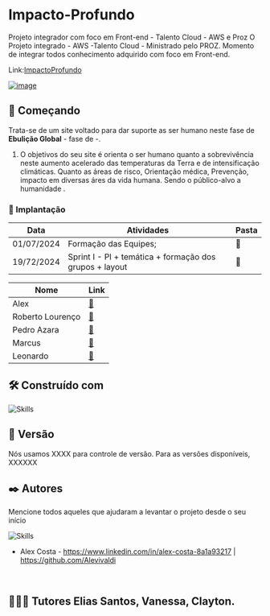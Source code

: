 

# Impacto-Profundo

Projeto integrador com foco em Front-end - Talento Cloud - AWS e Proz 
O Projeto integrado - AWS -Talento Cloud - Ministrado pelo PROZ. Momento de integrar todos conhecimento adquirido com foco em Front-end.

Link:[ImpactoProfundo](https://brittoruth.github.io/Impacto-Profundo/)

[![image](https://github.com/brittoruth/Impacto-Profundo/blob/main/assets/image/apresentacaojs/todosite.gif)](https://brittoruth.github.io/Impacto-Profundo/)


## 🚀 Começando

Trata-se de um site voltado para dar suporte as ser humano neste fase de **Ebulição Global** - fase de -.

1.  O objetivos do seu site é orienta o ser humano quanto a sobrevivência neste aumento acelerado das temperaturas da Terra e de intensificação climáticas. 
Quanto as áreas de risco, Orientação médica, Prevenção, impacto em diversas áres da vida humana. Sendo o público-alvo a humanidade .



### 🔧 Implantação


| Data         | Atividades                                                | Pasta |
|--------------|-----------------------------------------------------------|-------|
| 01/07/2024   | Formação das Equipes;                                     | 📁   |
| 19/72/2024   | Sprint I - PI + temática + formação dos grupos + layout   | 📁   |

| Nome       | Link                                              |
|------------|----------------------------------------------------|
| Alex       | [📁](https://github.com/...)        |
| Roberto Lourenço       | [📁](https://github.com/...)        |
| Pedro Azara      | [📁](https://github.com/...)        |
| Marcus | [📁](https://github.com/...)        |
| Leonardo      | [📁](https://github.com/...)        |





## 🛠️ Construído com

![Skills](https://skillicons.dev/icons?i=vscode,figma,html,css,js)

## 📌 Versão

Nós usamos XXXX para controle de versão. Para as versões disponíveis, XXXXXX

## ✒️ Autores

Mencione todos aqueles que ajudaram a levantar o projeto desde o seu início

![Skills](https://skillicons.dev/icons?i=linkedin,github)

- Alex Costa -  https://www.linkedin.com/in/alex-costa-8a1a93217    |   https://github.com/Alevivaldi

  
<br>

## 👨🏻‍🏫 Tutores Elias Santos, Vanessa, Clayton.
